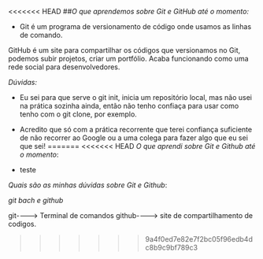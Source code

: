 <<<<<<< HEAD
##*O que aprendemos sobre Git e GitHub até o momento:*

- Git é um programa de versionamento de código onde usamos as linhas de comando.

 GitHub é um site para compartilhar os códigos que versionamos no Git, podemos subir projetos, criar um portfólio. 
Acaba funcionando como uma rede social para desenvolvedores.

*Dúvidas:*

- Eu sei para que serve o git init, inicia um repositório local, mas não usei na prática sozinha ainda, então não tenho confiaça para usar como tenho com o git clone, por exemplo.

- Acredito que só com a prática recorrente que terei confiança suficiente de não recorrer ao Google ou a uma colega para fazer algo que eu sei que sei!
=======
<<<<<<< HEAD
*O que aprendi sobre Git e Github até o momento*:
- teste


*Quais são as minhas dúvidas sobre Git e Github*:


*git bach e github*

git----> Terminal de comandos
github----> site de compartilhamento de codigos.

>>>>>>> 9a4f0ed7e82e7f2bc05f96edb4dc8b9c9bf789c3
